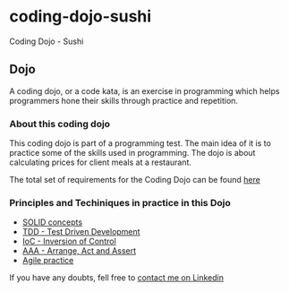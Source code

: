 # coding-dojo-sushi
Coding Dojo - Sushi

## Dojo
A coding dojo, or a code kata, is an exercise in programming which helps programmers hone their skills through practice and repetition.

### About this coding dojo
This coding dojo is part of a programming test. The main idea of it is to practice some of the skills used in programming.
The dojo is about calculating prices for client meals at a restaurant.

The total set of requirements for the Coding Dojo can be found [here](CodingDojo.pdf)

### Principles and Techiniques in practice in this Dojo
- [SOLID concepts ](https://en.wikipedia.org/wiki/SOLID)
- [TDD - Test Driven Development](https://en.wikipedia.org/wiki/Test-driven_development)
- [IoC - Inversion of Control](https://en.wikipedia.org/wiki/Inversion_of_control)
- [AAA - Arrange, Act and Assert](https://medium.com/@pjbgf/title-testing-code-ocd-and-the-aaa-pattern-df453975ab80)
- [Agile practice](https://en.wikipedia.org/wiki/Agile_software_development)

If you have any doubts, fell free to [contact me on Linkedin](https://www.linkedin.com/in/vinicius-scheidegger/)